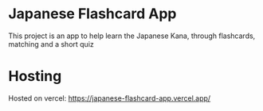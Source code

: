 # Japanese Flashcard App

This project is an app to help learn the Japanese Kana, through flashcards, matching and a short quiz

# Hosting
Hosted on vercel: https://japanese-flashcard-app.vercel.app/
